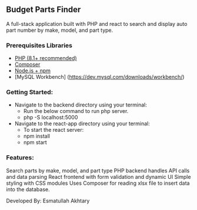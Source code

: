 ## Budget Parts Finder

A full-stack application built with PHP and react to search and display auto part number by make, model, and part type.

### Prerequisites Libraries
- [PHP (8.1+ recommended)](https://www.php.net/downloads.php)
- [Composer](https://getcomposer.org/)
- [Node.js + npm](https://nodejs.org/)
- [MySQL Workbench] (https://dev.mysql.com/downloads/workbench/)

### Getting Started:
- Navigate to the backend directory using your terminal:
    - Run the below command to run php server. 
    - php -S localhost:5000
- Navigate to the react-app directory using your terminal:
    - To start the react server: 
    - npm install
    - npm start 

### Features:
Search parts by make, model, and part type
PHP backend handles API calls and data parsing
React frontend with form validation and dynamic UI
Simple styling with CSS modules
Uses Composer for reading xlsx file to insert data into the database.


Developed By: Esmatullah Akhtary

